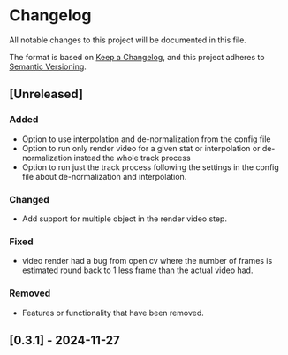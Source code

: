 # Changelog

All notable changes to this project will be documented in this file.

The format is based on [Keep a Changelog](https://keepachangelog.com/),
and this project adheres to [Semantic Versioning](https://semver.org/).

## [Unreleased]
### Added
- Option to use interpolation and de-normalization from the config file
- Option to run only render video for a given stat or interpolation or de-normalization instead the whole track process
- Option to run just the track process following the settings in the config file about de-normalization and interpolation.

### Changed
- Add support for multiple object in the render video step.

### Fixed
- video render had a bug from open cv where the number of frames is estimated round back to 1 less frame than the actual video had.

### Removed
- Features or functionality that have been removed.

## [0.3.1] - 2024-11-27


